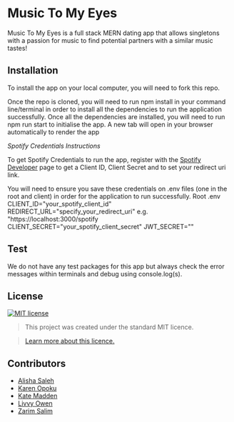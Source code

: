# Music To My Eyes
Music To My Eyes is a full stack MERN dating app that allows singletons with a passion for music to find potential partners with a similar music tastes!

## 

## Installation
To install the app on your local computer, you will need to fork this repo.

Once the repo is cloned, you will need to run npm install in your command line/terminal in order to install all the dependencies to run the application successfully. Once all the dependencies are installed, you will need to run npm run start to initialise the app. A new tab will open in your browser automatically to render the app

*Spotify Credentials Instructions*

To get Spotify Credentials to run the app, register with the [Spotify Developer](https://developer.spotify.com/) page to get a Client ID, Client Secret and to set your redirect uri link.

You will need to ensure you save these credentials on .env files (one in the root and client) in order for the application to run successfully.
Root .env
CLIENT_ID="your_spotify_client_id"
REDIRECT_URL="specify_your_redirect_uri" e.g. "https://localhost:3000/spotify
CLIENT_SECRET="your_spotify_client_secret"
JWT_SECRET=""


## Test
We do not have any test packages for this app but always check the error messages within terminals and debug using console.log(s). 

## License
[![MIT license](https://img.shields.io/badge/License-MIT-blue.svg)](https://lbesson.mit-license.org/)

> This project was created under the standard MIT licence.

> [Learn more about this licence.](https://lbesson.mit-license.org/)

## Contributors

 - [Alisha Saleh](https://github.com/AlishaSaleh)
 - [Karen Opoku](https://github.com/Karen-O94)
 - [Kate Madden](https://github.com/kvtemadden)
 - [Livvy Owen](https://github.com/oliviaowen1)
 - [Zarim Salim](https://github.com/zs274)